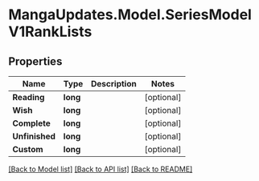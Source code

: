 # MangaUpdates.Model.SeriesModelV1RankLists

## Properties

Name | Type | Description | Notes
------------ | ------------- | ------------- | -------------
**Reading** | **long** |  | [optional] 
**Wish** | **long** |  | [optional] 
**Complete** | **long** |  | [optional] 
**Unfinished** | **long** |  | [optional] 
**Custom** | **long** |  | [optional] 

[[Back to Model list]](../README.md#documentation-for-models) [[Back to API list]](../README.md#documentation-for-api-endpoints) [[Back to README]](../README.md)

